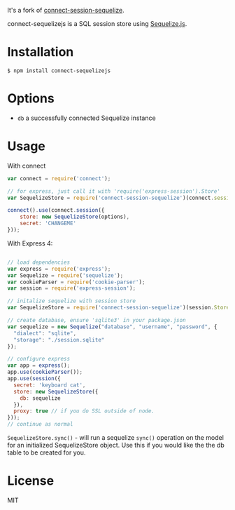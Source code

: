 It's a fork of [connect-session-sequelize](https://github.com/mweibel/connect-session-sequelize).

connect-sequelizejs is a SQL session store using [Sequelize.js](http://sequelizejs.com).

# Installation

```
$ npm install connect-sequelizejs
```

# Options

* `db` a successfully connected Sequelize instance

# Usage

With connect

```javascript
var connect = require('connect');

// for express, just call it with 'require('express-session').Store'
var SequelizeStore = require('connect-session-sequelize')(connect.session.Store);

connect().use(connect.session({
	store: new SequelizeStore(options),
	secret: 'CHANGEME'
}));
```

With Express 4:

```javascript

// load dependencies
var express = require('express');
var Sequelize = require('sequelize');
var cookieParser = require('cookie-parser');
var session = require('express-session');

// initalize sequelize with session store
var SequelizeStore = require('connect-session-sequelize')(session.Store);

// create database, ensure 'sqlite3' in your package.json
var sequelize = new Sequelize("database", "username", "password", {
  "dialect": "sqlite",
  "storage": "./session.sqlite"
});

// configure express
var app = express();
app.use(cookieParser());
app.use(session({
  secret: 'keyboard cat',
  store: new SequelizeStore({
    db: sequelize
  }),
  proxy: true // if you do SSL outside of node.
}));
// continue as normal
```

`SequelizeStore.sync()` - will run a sequelize `sync()` operation on the model for an initialized SequelizeStore object. Use this if you would like the the db table to be created for you.


# License

MIT
